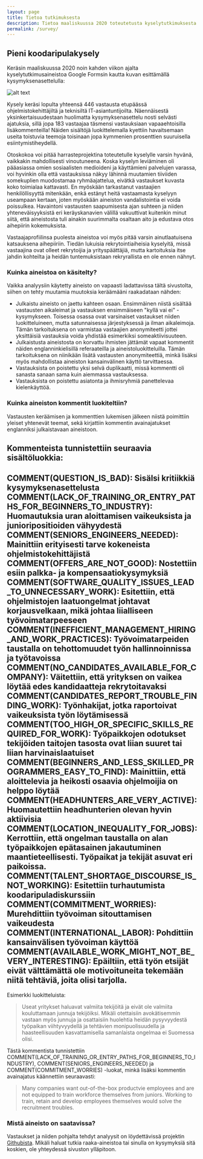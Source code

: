 ```yaml
---
layout: page
title: Tietoa tutkimuksesta
description: Tietoa maaliskuussa 2020 toteutetusta kyselytutkimuksesta koskien koodaripulaa ja kuinka eri IT-alalla toimivat ammattikunnat sen kokevat
permalink: /survey/
---
```


## Pieni koodaripulakysely

Keräsin maaliskuussa 2020 noin kahden viikon ajalta kyselytutkimusaineistoa Google Formsin kautta kuvan esittämällä kysymyksenasettelulla:

![alt text][survey_pic]

Kysely keräsi lopulta yhteensä 446 vastausta etupäässä ohjelmistokehittäjiltä ja teknisiltä IT-asiantuntijoilta. Näennäisestä yksinkertaisuudestaan huolimatta kysymyksenasettelu nosti selvästi ajatuksia, sillä jopa 183 vastaajaa täsmensi vastauksiaan vapaaehtoisilla lisäkommenteilla! Näiden sisältöjä luokittelemalla kyettiin havaitsemaan useita toistuvia teemoja toisinaan jopa kymmenien prosenttien suuruisella esiintymistiheydellä.

Otoskokoa voi pitää harrasteprojektina toteutetulle kyselylle varsin hyvänä, vaikkakin mahdollisesti vinoutuneena. Koska kyselyn leviäminen oli pääasiassa omien sosiaalisten medioideni ja käyttämieni palvelujen varassa, voi hyvinkin olla että vastauksissa näkyy lähinnä muutamien tiiviiden somekuplien muodostamaa ryhmäajattelua, eivätkä vastaukset kuvasta koko toimialaa kattavasti. En myöskään tarkastanut vastaajien henkilöllisyyttä mitenkään, enkä estänyt heitä vastaamasta kyselyyn useampaan kertaan, joten myöskään aineiston vandalistointia ei voida poissulkea. Havaintoni vastausten saapumisesta ajan suhteen ja niiden yhteneväisyyksistä eri keräyskanavien välillä vakuuttivat kuitenkin minut siitä, että aineistosta tuli ainakin suurimmalta osaltaan aito ja edustava otos aihepiirin kokemuksista.

Vastaajaprofiilinsa puolesta aineistoa voi myös pitää varsin ainutlaatuisena katsauksena aihepiiriin. Tiedän lukuisia rekrytointiaiheisia kyselyitä, missä vastaajina ovat olleet rekrytoijia ja yrityspäättäjiä, mutta kartoituksia itse jahdin kohteilta ja heidän tuntemuksistaan rekryrallista en ole ennen nähnyt. 

### Kuinka aineistoa on käsitelty?

Vaikka analyysiin käytetty aineisto on vapaasti ladattavissa tältä sivustolta, siihen on tehty muutamia muutoksia keräämääni raakadataan nähden:

- Julkaistu aineisto on jaettu kahteen osaan. Ensimmäinen niistä sisältää vastausten aikaleimat ja vastauksen ensimmäiseen "kyllä vai ei" -kysymykseen. Toisessa osassa ovat varsinaiset vastaukset niiden luokitteluineen, mutta satunnaisessa järjestyksessä ja ilman aikaleimoja. Tämän tarkoituksena on varmistaa vastaajien anonymiteetti jottei yksittäisiä vastauksia voida yhdistää esimerkiksi someaktiivisuuteen.
- Julkaistusta aineistosta on korvattu ihmisten jättämät vapaat kommentit näiden englanninkielisillä referaateilla ja aineistoluokitteluilla. Tämän tarkoituksena on niinikään lisätä vastausten anonymiteettiä, minkä lisäksi myös mahdollistaa aineiston kansainvälinen käyttö tarvittaessa.
- Vastauksista on poistettu yksi selvä duplikaatti, missä kommentti oli sanasta sanaan sama kuin aiemmassa vastauksessa.
- Vastauksista on poistettu asiatonta ja ihmisryhmiä panettelevaa kielenkäyttöä.

### Kuinka aineiston kommentit luokiteltiin?

Vastausten keräämisen ja kommenttien lukemisen jälkeen niistä poimittiin yleiset yhtenevät teemat, sekä kirjattiin kommentin avainajatukset englanniksi julkaistavaan aineistoon. 

Kommenteista tunnistettiin seuraavia sisältöluokkia:
---
COMMENT(QUESTION_IS_BAD): Sisälsi kritiikkiä kysymyksenasettelusta
COMMENT(LACK_OF_TRAINING_OR_ENTRY_PATHS_FOR_BEGINNERS_TO_INDUSTRY): Huomautuksia uran aloittamisen vaikeuksista ja junioripositioiden vähyydestä
COMMENT(SENIORS_ENGINEERS_NEEDED): Mainittiin erityisesti tarve kokeneista ohjelmistokehittäjistä
COMMENT(OFFERS_ARE_NOT_GOOD): Nostettiin esiin palkka- ja kompensaatiokysymyksiä 
COMMENT(SOFTWARE_QUALITY_ISSUES_LEAD_TO_UNNECESSARY_WORK): Esitettiin, että ohjelmistojen laatuongelmat johtavat korjausvelkaan, mikä johtaa liialliseen työvoimatarpeeseen
COMMENT(INEFFICIENT_MANAGEMENT_HIRING_AND_WORK_PRACTICES): Työvoimatarpeiden taustalla on tehottomuudet työn hallinnoinnissa ja työtavoissa
COMMENT(NO_CANDIDATES_AVAILABLE_FOR_COMPANY): Väitettiin, että yrityksen on vaikea löytää edes kandidaatteja rekrytoitavaksi
COMMENT(CANDIDATES_REPORT_TROUBLE_FINDING_WORK): Työnhakijat, jotka raportoivat vaikeuksista työn löytämisessä
COMMENT(TOO_HIGH_OR_SPECIFIC_SKILLS_REQUIRED_FOR_WORK): Työpaikkojen odotukset tekijöiden taitojen tasosta ovat liian suuret tai liian harvinaislaatuiset
COMMENT(BEGINNERS_AND_LESS_SKILLED_PROGRAMMERS_EASY_TO_FIND): Mainittiin, että aloittelevia ja heikosti osaavia ohjelmoijia on helppo löytää
COMMENT(HEADHUNTERS_ARE_VERY_ACTIVE): Huomautettiin headhunterien olevan hyvin aktiivisia
COMMENT(LOCATION_INEQUALITY_FOR_JOBS): Kerrottiin, että ongelman taustalla on alan työpaikkojen epätasainen jakautuminen maantieteellisesti. Työpaikat ja tekijät asuvat eri paikoissa.
COMMENT(TALENT_SHORTAGE_DISCOURSE_IS_NOT_WORKING): Esitettiin turhautumista koodaripuladiskurssiin
COMMENT(COMMITMENT_WORRIES): Murehdittiin työvoiman sitouttamisen vaikeudesta
COMMENT(INTERNATIONAL_LABOR): Pohdittiin kansainvälisen työvoiman käyttöä
COMMENT(AVAILABLE_WORK_MIGHT_NOT_BE_VERY_INTERESTING): Epäiltiin, että työn etsijät eivät välttämättä ole motivoituneita tekemään niitä tehtäviä, joita olisi tarjolla.
---

Esimerkki luokitteluista:

> Useat yritykset haluavat valmiita tekijöitä ja eivät ole valmiita kouluttamaan junnuja tekijöiksi. Mikäli otettaisiin avokätisemmin vastaan myös junnuja ja osattaisiin huolehtia heidän pysyvyydestä työpaikan viihtyvyydellä ja tehtävien monipuolisuudella ja haasteellisuuden kasvattamisella samanlaista ongelmaa ei Suomessa olisi.

Tästä kommentista tunnistettiin COMMENT(LACK_OF_TRAINING_OR_ENTRY_PATHS_FOR_BEGINNERS_TO_INDUSTRY), COMMENT(SENIORS_ENGINEERS_NEEDED) ja COMMENT(COMMITMENT_WORRIES) -luokat, minkä lisäksi kommentin avainajatus käännettiin seuraavasti:

> Many companies want out-of-the-box productvie employees and are not equipped to train workforce themselves from juniors. Working to train, retain and develop employees themselves would solve the recruitment troubles.

### Mistä aineisto on saatavissa?

Vastaukset ja niiden pohjalta tehdyt analyysit on löydettävissä projektin [Githubista](https://github.com/Eeko/koodaripula.com/tree/master/datasets). Mikäli haluat tutkia raaka-aineistoa tai sinulla on kysymyksiä sitä koskien, ole yhteydessä sivuston ylläpitoon.

[survey_pic]: /assets/survey.png "Google Forms Kysely"

